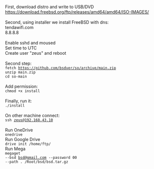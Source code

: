 <br>First, download distro and write to USB/DVD
<br>https://download.freebsd.org/ftp/releases/amd64/amd64/ISO-IMAGES/
<br>
<br>Second, using installer we install FreeBSD with dns:
<br>tendawifi.com
<br>8.8.8.8
<br>
<br>Enable sshd and moused
<br>Set time to UTC
<br>Create user "zeus" and reboot
<br>
<br>Second step:
<br><code>fetch https://github.com/bsdver/so/archive/main.zip</code>
<br><code>unzip main.zip</code>
<br><code>cd so-main</code>
<br>
<br>Add permission:
<br><code>chmod +x install</code>
<br>
<br>Finally, run it:
<br><code>./install</code>
<br>
<br>On other machine connect:
<br><code>ssh zeus@192.168.43.10</code>
<br>
<br>Run OneDrive
<br><code>onedrive</code>
<br>Run Google Drive
<br><code>drive init /home/ftp/</code>
<br>Run Mega
<br><code>megaget --bsd bsd@gmail.com --password 00 --path . /Root/bsd/bsd.tar.gz</code>
